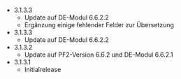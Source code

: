 - 3.1.3.3
    -  Update auf DE-Modul 6.6.2.2
    -  Ergänzung einige fehlender Felder zur Übersetzung
- 3.1.3.3
    -  Update auf DE-Modul 6.6.2.2
- 3.1.3.2
    -  Update auf PF2-Version 6.6.2 und DE-Modul 6.6.2.1
- 3.1.3.1
    - Initialrelease
